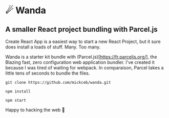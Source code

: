 # ☄ Wanda 
## A smaller React project bundling with Parcel.js

Create React App is a easiest way to start a new React Project, but it sure does install a loads of stuff. Many. Too many.

Wanda is a starter kit bundle with (Parcel.js)[https://fr.parceljs.org/], the Blazing fast, zero configuration web application bundler. I've created it because I was tired of waiting for webpack. In comparaison, Parcel takes a little tens of seconds to bundle the files.

```
git clone https://github.com/mickceb/wanda.git
```
```
npm install
```
```
npm start
```
Happy to hacking the web 🤩
